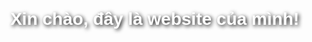 <!doctype html>
<html lang="vi">
<head>
  <meta charset="utf-8">
  <title>My Website</title>
  <style>
    html, body { height: 100%; }
    body{
      margin:0; color:#fff; font-family: Arial, sans-serif;
      /* Ảnh nền trực tiếp, hoạt động ngay */
      background: url(https://images.unsplash.com/photo-1500530855697-b586d89ba3ee?q=80&w=1920&auto=format&fit=crop)
                  center / cover fixed no-repeat;
    }
    h1{
      margin:0; height:100%;
      display:grid; place-items:center;
      text-shadow:2px 2px 6px #000;
    }
  </style>
</head>
<body>
  <h1>Xin chào, đây là website của mình!</h1>
</body>
</html>
